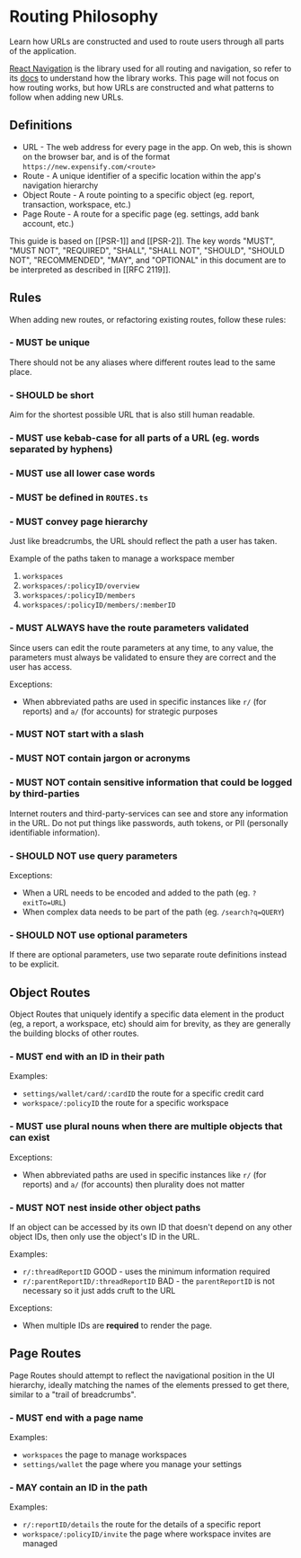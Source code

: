 # Routing Philosophy
Learn how URLs are constructed and used to route users through all parts of the application.

[React Navigation](https://reactnavigation.org/) is the library used for all routing and navigation, so refer to its [docs](https://reactnavigation.org/docs/getting-started) to understand how the library works. This page will not focus on how routing works, but how URLs are constructed and what patterns to follow when adding new URLs.

## Definitions
- URL - The web address for every page in the app. On web, this is shown on the browser bar, and is of the format `https://new.expensify.com/<route>`
- Route - A unique identifier of a specific location within the app's navigation hierarchy
- Object Route - A route pointing to a specific object (eg. report, transaction, workspace, etc.)
- Page Route - A route for a specific page (eg. settings, add bank account, etc.)

This guide is based on [[PSR-1]] and [[PSR-2]].
The key words "MUST", "MUST NOT", "REQUIRED", "SHALL", "SHALL NOT", "SHOULD", "SHOULD NOT", "RECOMMENDED", "MAY", and
"OPTIONAL" in this document are to be interpreted as described in [[RFC 2119]].

## Rules
When adding new routes, or refactoring existing routes, follow these rules:

### - MUST be unique
There should not be any aliases where different routes lead to the same place.

### - SHOULD be short
Aim for the shortest possible URL that is also still human readable.

### - MUST use kebab-case for all parts of a URL (eg. words separated by hyphens)
### - MUST use all lower case words
### - MUST be defined in `ROUTES.ts`
### - MUST convey page hierarchy
Just like breadcrumbs, the URL should reflect the path a user has taken.

Example of the paths taken to manage a workspace member
1. `workspaces`
1. `workspaces/:policyID/overview`
1. `workspaces/:policyID/members`
1. `workspaces/:policyID/members/:memberID`

### - MUST ALWAYS have the route parameters validated
Since users can edit the route parameters at any time, to any value, the parameters must always be validated to ensure they are correct and the user has access.

Exceptions:
- When abbreviated paths are used in specific instances like `r/` (for reports) and `a/` (for accounts) for strategic purposes

### - MUST NOT start with a slash
### - MUST NOT contain jargon or acronyms
### - MUST NOT contain sensitive information that could be logged by third-parties
Internet routers and third-party-services can see and store any information in the URL. Do not put things like passwords, auth tokens, or PII (personally identifiable information).

### - SHOULD NOT use query parameters
Exceptions:
- When a URL needs to be encoded and added to the path (eg. `?exitTo=URL`)
- When complex data needs to be part of the path (eg. `/search?q=QUERY`)

### - SHOULD NOT use optional parameters
If there are optional parameters, use two separate route definitions instead to be explicit.

## Object Routes
Object Routes that uniquely identify a specific data element in the product (eg, a report, a workspace, etc) should aim for brevity, as they are generally the building blocks of other routes.

### - MUST end with an ID in their path
Examples:

- `settings/wallet/card/:cardID` the route for a specific credit card
- `workspace/:policyID` the route for a specific workspace

### - MUST use plural nouns when there are multiple objects that can exist
Exceptions:

- When abbreviated paths are used in specific instances like `r/` (for reports) and `a/` (for accounts) then plurality does not matter

### - MUST NOT nest inside other object paths
If an object can be accessed by its own ID that doesn't depend on any other object IDs, then only use the object's ID in the URL.

Examples:
- `r/:threadReportID` GOOD - uses the minimum information required
- `r/:parentReportID/:threadReportID` BAD - the `parentReportID` is not necessary so it just adds cruft to the URL

Exceptions:

- When multiple IDs are **required** to render the page.

## Page Routes
Page Routes should attempt to reflect the navigational position in the UI hierarchy, ideally matching the names of the elements pressed to get there, similar to a "trail of breadcrumbs".

### - MUST end with a page name
Examples:

- `workspaces` the page to manage workspaces
- `settings/wallet` the page where you manage your settings

### - MAY contain an ID in the path
Examples:

- `r/:reportID/details` the route for the details of a specific report
- `workspace/:policyID/invite` the page where workspace invites are managed

